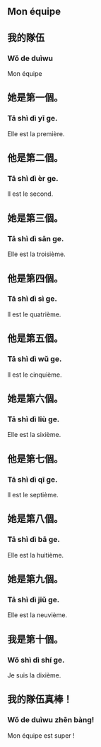 ## Mon équipe

## 我的隊伍
### Wǒ de duìwu
Mon équipe

## 她是第一個。
### Tā shì dì yī ge.
Elle est la première.


## 他是第二個。
### Tā shì dì èr ge.
Il est le second.

## 她是第三個。
### Tā shì dì sān ge.
Elle est la troisième.

## 他是第四個。
### Tā shì dì sì ge.
Il est le quatrième.

## 他是第五個。
### Tā shì dì wǔ ge.
Il est le cinquième.

## 她是第六個。
### Tā shì dì liù ge.
Elle est la sixième.

## 他是第七個。
### Tā shì dì qī ge.
Il est le septième.

## 她是第八個。
### Tā shì dì bā ge.
Elle est la huitième.

## 她是第九個。
### Tā shì dì jiǔ ge.
Elle est la neuvième.

## 我是第十個。
### Wǒ shì dì shí ge.
Je suis la dixième.

## 我的隊伍真棒！
### Wǒ de duìwu zhēn bàng!
Mon équipe est super !